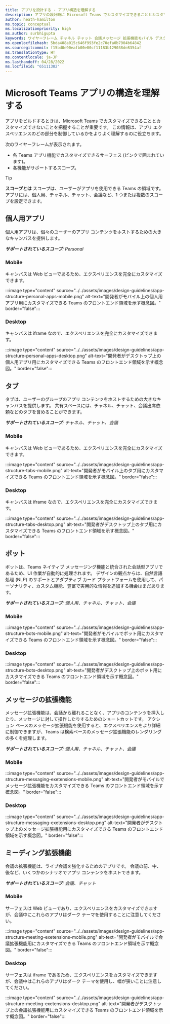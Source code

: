 ```yaml
---
title: アプリを設計する - アプリ構造を理解する
description: アプリの設計時に Microsoft Teams でカスタマイズできることとカスタマイズできないことを理解します。
author: heath-hamilton
ms.topic: conceptual
ms.localizationpriority: high
ms.author: surbhigupta
keywords: ワイヤーフレーム チャネル チャット 会議メッセージ 拡張機能モバイル デスクトップ
ms.openlocfilehash: 5bda408a015c646f993fe2c70efa0b7904b64842
ms.sourcegitcommit: f15bd0e90eafb00e00cf11183b129038de8354af
ms.translationtype: HT
ms.contentlocale: ja-JP
ms.lasthandoff: 04/28/2022
ms.locfileid: "65111382"
---
```

# <a name="understand-the-microsoft-teams-app-structure"></a>Microsoft Teams アプリの構造を理解する

アプリをビルドするときは、Microsoft Teams でカスタマイズできることとカスタマイズできないことを把握することが重要です。 この情報は、アプリ エクスペリエンスのどの部分を制御しているかをよりよく理解するのに役立ちます。

次のワイヤーフレームが表示されます。

* 各 Teams アプリ機能でカスタマイズできるサーフェス (ピンクで囲まれています)。
* 各機能がサポートするスコープ。

> [!TIP]
> **スコープとは** スコープは、ユーザーがアプリを使用できる Teams の領域です。 アプリには、個人用、チャネル、チャット、会議など、1 つまたは複数のスコープを設定できます。

## <a name="personal-apps"></a>個人用アプリ

個人用アプリは、個々のユーザーのアプリ コンテンツをホストするための大きなキャンバスを提供します。

***サポートされているスコープ**: Personal*

### <a name="mobile"></a>Mobile

キャンバスは Web ビューであるため、エクスペリエンスを完全にカスタマイズできます。

:::image type="content" source="../../assets/images/design-guidelines/app-structure-personal-apps-mobile.png" alt-text="開発者がモバイル上の個人用アプリ用にカスタマイズできる Teams のフロントエンド領域を示す概念図。" border="false":::

### <a name="desktop"></a>Desktop

キャンバスは iframe なので、エクスペリエンスを完全にカスタマイズできます。

:::image type="content" source="../../assets/images/design-guidelines/app-structure-personal-apps-desktop.png" alt-text="開発者がデスクトップ上の個人用アプリ用にカスタマイズできる Teams のフロントエンド領域を示す概念図。" border="false":::

## <a name="tabs"></a>タブ

タブは、ユーザーのグループのアプリ コンテンツをホストするための大きなキャンバスを提供します。 共有スペースには、チャネル、チャット、会議出席依頼などのタブを含めることができます。

***サポートされているスコープ**: チャネル、チャット、会議*

### <a name="mobile"></a>Mobile

キャンバスは Web ビューであるため、エクスペリエンスを完全にカスタマイズできます。

:::image type="content" source="../../assets/images/design-guidelines/app-structure-tabs-mobile.png" alt-text="開発者がモバイル上のタブ用にカスタマイズできる Teams のフロントエンド領域を示す概念図。" border="false":::

### <a name="desktop"></a>Desktop

キャンバスは iframe なので、エクスペリエンスを完全にカスタマイズできます。

:::image type="content" source="../../assets/images/design-guidelines/app-structure-tabs-desktop.png" alt-text="開発者がデスクトップ上のタブ用にカスタマイズできる Teams のフロントエンド領域を示す概念図。" border="false":::

## <a name="bots"></a>ボット

ボットは、Teams ネイティブ メッセージング機能と統合された会話型アプリであるため、UI 作業が自動的に処理されます。 デザインの観点からは、自然言語処理 (NLP) のサポートとアダプティブ カード プラットフォームを使用して、パーソナリティ、カスタム機能、豊富で実用的な情報を追加する機会はまだあります。

***サポートされているスコープ**: 個人用、チャネル、チャット、会議*

### <a name="mobile"></a>Mobile

:::image type="content" source="../../assets/images/design-guidelines/app-structure-bots-mobile.png" alt-text="開発者がモバイルでボット用にカスタマイズできる Teams のフロントエンド領域を示す概念図。" border="false":::

### <a name="desktop"></a>Desktop

:::image type="content" source="../../assets/images/design-guidelines/app-structure-bots-desktop.png" alt-text="開発者がデスクトップ上のボット用にカスタマイズできる Teams のフロントエンド領域を示す概念図。" border="false":::

## <a name="message-extensions"></a>メッセージの拡張機能

メッセージ拡張機能は、会話から離れることなく、アプリのコンテンツを挿入したり、メッセージに対して操作したりするためのショートカットです。 アクション ベースのメッセージ拡張機能を使用すると、エクスペリエンスをより詳細に制御できますが、Teams は検索ベースのメッセージ拡張機能のレンダリングの多くを処理します。

***サポートされているスコープ**: 個人用、チャネル、チャット、会議*

### <a name="mobile"></a>Mobile

:::image type="content" source="../../assets/images/design-guidelines/app-structure-messaging-exetensions-mobile.png" alt-text="開発者がモバイルでメッセージ拡張機能をカスタマイズできる Teams のフロントエンド領域を示す概念図。" border="false":::

### <a name="desktop"></a>Desktop

:::image type="content" source="../../assets/images/design-guidelines/app-structure-messaging-exetensions-desktop.png" alt-text="開発者がデスクトップ上のメッセージ拡張機能用にカスタマイズできる Teams のフロントエンド領域を示す概念図。" border="false":::

## <a name="meeting-extensions"></a>ミーディング拡張機能

会議の拡張機能は、ライブ会議を強化するためのアプリです。 会議の前、中、後など、いくつかのシナリオでアプリ コンテンツをホストできます。

***サポートされているスコープ**: 会議、チャット*

### <a name="mobile"></a>Mobile

サーフェスは Web ビューであり、エクスペリエンスをカスタマイズできますが、会議中にこれらのアプリはダーク テーマを使用することに注意してください。

:::image type="content" source="../../assets/images/design-guidelines/app-structure-meeting-exetensions-mobile.png" alt-text="開発者がモバイルで会議拡張機能用にカスタマイズできる Teams のフロントエンド領域を示す概念図。" border="false":::

### <a name="desktop"></a>Desktop

サーフェスは iframe であるため、エクスペリエンスをカスタマイズできますが、会議中はこれらのアプリはダーク テーマを使用し、幅が狭いことに注意してください。

:::image type="content" source="../../assets/images/design-guidelines/app-structure-meeting-exetensions-desktop.png" alt-text="開発者がデスクトップ上の会議拡張機能用にカスタマイズできる Teams のフロントエンド領域を示す概念図。" border="false":::
